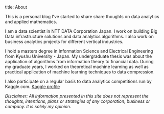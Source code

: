 title: About

This is a personal blog I've started to share share thoughts on data analytics and applied mathematics.

I am a data scientist in NTT DATA Corporation Japan. I work on building Big Data infrastructure solutions and data analytics algorithms. I also work on business analytics projects for different vertical industries.

I hold a masters degree in Information Science and Electrical Engineering from Kyushu University - Japan. My undergraduate thesis was about the application of algorithms from information theory to financial data. During my graduate years, I worked on theoretical machine learning as well as practical application of machine learning techniques to data compression.

I also participate on a regular basis to data analytics competitions run by Kaggle.com. [Kaggle profile](https://www.kaggle.com/users/52887/adil) 

*Disclaimer: All information presented in this site does not represent the thoughts, intentions, plans or strategies of any corporation, business or company. It is solely my opinion.*